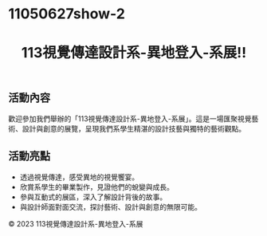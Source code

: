 # 11050627show-2
<!DOCTYPE html>
<html lang="zh-TW">
<head>
    <meta charset="UTF-8">
    <meta name="viewport" content="width=device-width, initial-scale=1.0">
    <title>113視覺傳達設計系-異地登入-系展!!</title>
    <link rel="stylesheet" href="styles.css">
</head>
<body>
    <header>
        <h1>113視覺傳達設計系-異地登入-系展!!</h1>
    </header>
    <section>
        <h2>活動內容</h2>
        <p>歡迎參加我們舉辦的「113視覺傳達設計系-異地登入-系展」。這是一場匯聚視覺藝術、設計與創意的展覽，呈現我們系學生精湛的設計技藝與獨特的藝術觀點。</p>
    </section>
    <section>
        <h2>活動亮點</h2>
        <ul>
            <li>透過視覺傳達，感受異地的視覺饗宴。</li>
            <li>欣賞系學生的畢業製作，見證他們的蛻變與成長。</li>
            <li>參與互動式的展區，深入了解設計背後的故事。</li>
            <li>與設計師面對面交流，探討藝術、設計與創意的無限可能。</li>
        </ul>
    </section>
    <footer>
        <p>&copy; 2023 113視覺傳達設計系-異地登入-系展</p>
    </footer>
</body>
</html>
